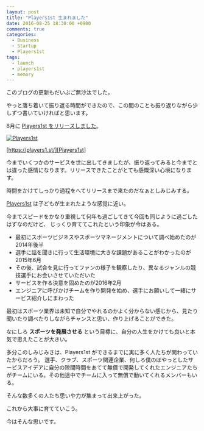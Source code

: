 ```yaml
---
layout: post
title: "Players1st 生まれました"
date: 2016-08-25 18:30:00 +0900
comments: true
categories:
  - Business
  - Startup
  - Players1st
tags:
  - launch
  - players1st
  - memory
---
```


このブログの更新もだいぶご無沙汰でした。

やっと落ち着いて振り返る時間ができたので、この間のことも振り返りながら少しずつ書いていければと思います。

8月に [Players1st をリリースしました](http://blog.players1.st/post/148665509083/現役スポーツ選手のためのpr課金サイトplayers1st-プレイヤーズファースト-オープン)。

[![Players1st](https://players1.st/assets/logo_top.png)](https://players1.st/)

[https://players1.st/][Players1st]

今までいくつかのサービスを世に出してきましたが、振り返ってみると今までとは違った感情になります。リリースできたことがとても感慨深い心境になります。

時間をかけてしっかり過程をへてリリースまで来たのだなぁとしみじみする。

[Players1st][] は子どもが生まれたような感覚に近い。

<!-- more -->

今までスピードをかなり重視して何年も過ごしてきて今回も同じように過ごしたはずなのだけど、
じっくり育ててこれたという印象が今はある。

* 最初にスポーツビジネスやスポーツマネージメントについて調べ始めたのが2014年後半
* 選手に話を聞きに行って生活環境に大きな課題があることがわかったのが2015年6月
* その後、試合を見に行ってファンの様子を観察したり、異なるジャンルの競技選手にお会いさせていただいた
* サービスを作る決意を固めたのが2016年2月
* エンジニアに呼びかけチームを作り開発を始め、選手にお願いして一緒にサービス紹介しにまわった


最初はスポーツ業界は未知で自分でやれるのかよく分からない感じから、見たり聞いたり調べたりしながらチャンスと思い、作り上げることができた。

なにしろ **スポーツを発展させる** という目標に、自分の人生をかけても良いと本気で思えたことが大きい。

多分このしみじみさは、Players1st ができるまでに実に多く人たちが関わっていたからだろう。
選手、クラブ、スポーツ関連企業、何しろ僕のぼやっとしたサービスアイデアに自分の隙間時間をあてて無償で開発してくれたエンジニアたちがチームにいる。その他途中でチームに入って無償で動いてくれるメンバーもいる。

そんな数多くの人たち思いや力が集まって出来上がった。


これから大事に育てていこう。

今はそんな思いです。

[Players1st]: https://players1.st/